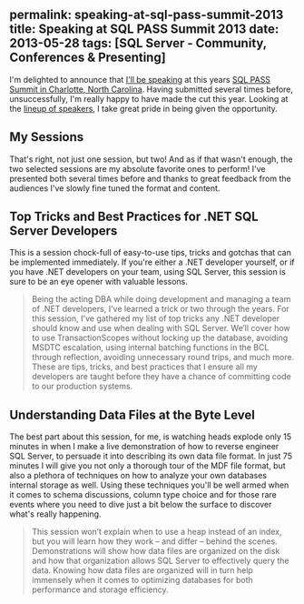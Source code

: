 permalink: speaking-at-sql-pass-summit-2013
title: Speaking at SQL PASS Summit 2013
date: 2013-05-28
tags: [SQL Server - Community, Conferences & Presenting]
---
I'm delighted to announce that [I'll be speaking](http://www.sqlpass.org/summit/2013/Sessions/SpeakerDetails.aspx?spid=245) at this years [SQL PASS Summit in Charlotte, North Carolina](http://www.sqlpass.org/summit/2013/). Having submitted several times before, unsuccessfully, I'm really happy to have made the cut this year. Looking at the [lineup of speakers](http://www.sqlpass.org/summit/2013/Sessions.aspx), I take great pride in being given the opportunity.

<!-- more -->

## My Sessions
That's right, not just one session, but two! And as if that wasn't enough, the two selected sessions are my absolute favorite ones to perform! I've presented both several times before and thanks to great feedback from the audiences I've slowly fine tuned the format and content.

## Top Tricks and Best Practices for .NET SQL Server Developers
This is a session chock-full of easy-to-use tips, tricks and gotchas that can be implemented immediately. If you're either a .NET developer yourself, or if you have .NET developers on your team, using SQL Server, this session is sure to be an eye opener with valuable lessons.

<blockquote>Being the acting DBA while doing development and managing a team of .NET developers, I've learned a trick or two through the years. For this session, I've gathered my list of top tricks any .NET developer should know and use when dealing with SQL Server. We’ll cover how to use TransactionScopes without locking up the database, avoiding MSDTC escalation, using internal batching functions in the BCL through reflection, avoiding unnecessary round trips, and much more. These are tips, tricks, and best practices that I ensure all my developers are taught before they have a chance of committing code to our production systems.</blockquote>

## Understanding Data Files at the Byte Level
The best part about this session, for me, is watching heads explode only 15 minutes in when I make a live demonstration of how to reverse engineer SQL Server, to persuade it into describing its own data file format. In just 75 minutes I will give you not only a thorough tour of the MDF file format, but also a plethora of techniques on how to analyze your own databases internal storage as well. Using these techniques you'll be well armed when it comes to schema discussions, column type choice and for those rare events where you need to dive just a bit below the surface to discover what's really happening.

<blockquote>This session won’t explain when to use a heap instead of an index, but you will learn how they work – and differ – behind the scenes. Demonstrations will show how data files are organized on the disk and how that organization allows SQL Server to effectively query the data. Knowing how data files are organized will in turn help immensely when it comes to optimizing databases for both performance and storage efficiency.</blockquote>
